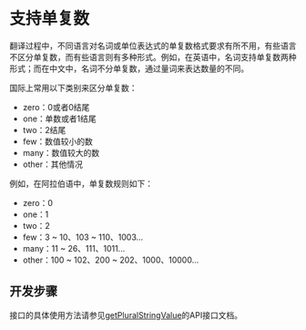 # 支持单复数

翻译过程中，不同语言对名词或单位表达式的单复数格式要求有所不用，有些语言不区分单复数，而有些语言则有多种形式。例如，在英语中，名词支持单复数两种形式；而在中文中，名词不分单复数，通过量词来表达数量的不同。

国际上常用以下类别来区分单复数：

- zero：0或者0结尾
- one：单数或者1结尾
- two：2结尾
- few：数值较小的数
- many：数值较大的数
- other：其他情况

例如，在阿拉伯语中，单复数规则如下：

- zero：0
- one：1
- two：2
- few：3 ~ 10、103 ~ 110、1003...
- many：11 ~ 26、111、1011...
- other：100 ~ 102、200 ~ 202、1000、10000...

## 开发步骤

接口的具体使用方法请参见[getPluralStringValue](../../../reference/source_zh_cn/LocalizationKit/cj-apis-resource_manager.md#func-getpluralstringvalueappresource-int64)的API接口文档。
